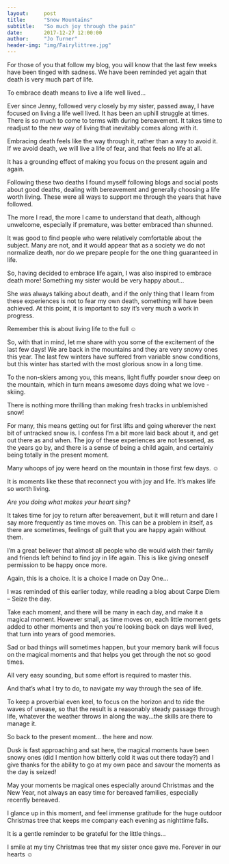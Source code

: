 ```yaml
---
layout:     post
title:      "Snow Mountains"
subtitle:   "So much joy through the pain"
date:       2017-12-27 12:00:00
author:     "Jo Turner"
header-img: "img/Fairylittree.jpg"
---
```

For those of you that follow my blog, you will know that the last few weeks have been tinged with sadness. We have been reminded yet again that death is very much part of life.

To embrace death means to live a life well lived…

Ever since Jenny, followed very closely by my sister, passed away, I have focused on living a life well lived. It has been an uphill struggle at times. There is so much to come to terms with during bereavement. It takes time to readjust to the new way of living that inevitably comes along with it.

Embracing death feels like the way through it, rather than a way to avoid it. If we avoid death, we will live a life of fear, and that feels no life at all.

It has a grounding effect of making you focus on the present again and again.

Following these two deaths I found myself following blogs and social posts about good deaths, dealing with bereavement and generally choosing a life worth living. These were all ways to support me through the years that have followed.

The more I read, the more I came to understand that death, although unwelcome, especially if premature, was better embraced than shunned.

It was good to find people who were relatively comfortable about the subject. Many are not, and it would appear that as a society we do not normalize death, nor do we prepare people for the one thing guaranteed in life.

So, having decided to embrace life again, I was also inspired to embrace death more! Something my sister would be very happy about…

She was always talking about death, and if the only thing that I learn from these experiences is not to fear my own death, something will have been achieved. At this point, it is important to say it’s very much a work in progress.

Remember this is about living life to the full ☺

So, with that in mind, let me share with you some of the excitement of the last few days! We are back in the mountains and they are very snowy ones this year. The last few winters have suffered from variable snow conditions, but this winter has started with the most glorious snow in a long time.

To the non-skiers among you, this means, light fluffy powder snow deep on the mountain, which in turn means awesome days doing what we love - skiing. 

There is nothing more thrilling than making fresh tracks in unblemished snow!

For many, this means getting out for first lifts and going wherever the next bit of untracked snow is. I confess I’m a bit more laid back about it, and get out there as and when. The joy of these experiences are not lessened, as the years go by, and there is a sense of being a child again, and certainly being totally in the present moment.

Many whoops of joy were heard on the mountain in those first few days. ☺
  
It is moments like these that reconnect you with joy and life. It’s makes life so worth living. 

*Are you doing what makes your heart sing?*

It takes time for joy to return after bereavement, but it will return and dare I say more frequently as time moves on. This can be a problem in itself, as there are sometimes, feelings of guilt that you are happy again without them.

I’m a great believer that almost all people who die would wish their family and friends left behind to find joy in life again. This is like giving oneself permission to be happy once more.

Again, this is a choice. It is a choice I made on Day One…

I was reminded of this earlier today, while reading a blog about Carpe Diem – Seize the day.

Take each moment, and there will be many in each day, and make it a magical moment. However small, as time moves on, each little moment gets added to other moments and then you’re looking back on days well lived, that turn into years of good memories.

Sad or bad things will sometimes happen, but your memory bank will focus on the magical moments and that helps you get through the not so good times.

All very easy sounding, but some effort is required to master this.

And that’s what I try to do, to navigate my way through the sea of life. 

To keep a proverbial even keel, to focus on the horizon and to ride the waves of unease, so that the result is a reasonably steady passage through life, whatever the weather throws in along the way…the skills are there to manage it. 

So back to the present moment… the here and now.

Dusk is fast approaching and sat here, the magical moments have been snowy ones (did I mention how bitterly cold it was out there today?) and I give thanks for the ability to go at my own pace and savour the moments as the day is seized!

May your moments be magical ones especially around Christmas and the New Year, not always an easy time for bereaved families, especially recently bereaved. 

I glance up in this moment, and feel immense gratitude for the huge outdoor Christmas tree that keeps me company each evening as nighttime falls. 

It is a gentle reminder to be grateful for the little things… 

I smile at my tiny Christmas tree that my sister once gave me. Forever in our hearts ☺
